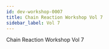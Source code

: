 ```yaml
---
id: dev-workshop-0007
title: Chain Reaction Workshop Vol 7
sidebar_label: Vol 7
---
```


Chain Reaction Workshop Vol 7


